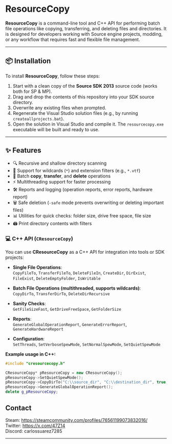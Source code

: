 # ResourceCopy

**ResourceCopy** is a command-line tool and C++ API for performing batch file operations like copying, transferring, and deleting files and directories. It is designed for developers working with Source engine projects, modding, or any workflow that requires fast and flexible file management.

---

## 📦 Installation

To install **ResourceCopy**, follow these steps:

1. Start with a clean copy of the **Source SDK 2013** source code (works both for SP & MP).  
2. Drag and drop the contents of this repository into your SDK source directory.  
3. Overwrite any existing files when prompted.  
4. Regenerate the Visual Studio solution files (e.g., by running `createallprojects.bat`).  
5. Open the solution in Visual Studio and compile it. The `resourcecopy.exe` executable will be built and ready to use.

---

## ✨ Features

- 🔍 Recursive and shallow directory scanning  
- 📂 Support for wildcards (`*`) and extension filters (e.g., `*.vtf`)  
- 📑 Batch **copy**, **transfer**, and **delete** operations  
- ⚡ Multithreading support for faster processing  
- 🛠️ Reports and logging (operation reports, error reports, hardware report)  
- 🗑️ Safe deletion (`-safe` mode prevents overwriting or deleting important files)  
- 📊 Utilities for quick checks: folder size, drive free space, file size  
- 🖨️ Print directory contents with filters  

### 💻 C++ API (`CResourceCopy`)

You can use **CResourceCopy** as a C++ API for integration into tools or SDK projects:

- **Single File Operations**:  
  `CopyFileTo`, `TransferFileTo`, `DeleteFileIn`, `CreateDir`, `DirExist`, `FileExist`, `DeleteEmptyFolder`, `IsWritable`

- **Batch File Operations (multithreaded, supports wildcards)**:  
  `CopyDirTo`, `TransferDirTo`, `DeleteDirRecursive`

- **Sanity Checks**:  
  `GetFileSizeFast`, `GetDriveFreeSpace`, `GetFolderSize`

- **Reports**:  
  `GenerateGlobalOperationReport`, `GenerateErrorReport`, `GenerateHardwareReport`

- **Configuration**:  
  `SetThreads`, `SetVerboseSpewMode`, `SetNormalSpewMode`, `SetQuietSpewMode`

**Example usage in C++:**
```cpp
#include "cresourcecopy.h"

CResourceCopy* pResourceCopy = new CResourceCopy();
pResourceCopy->SetQuietSpewMode();
pResourceCopy->CopyDirTo("C:\\source_dir", "C:\\destination_dir", true, true);
pResourceCopy->GenerateGlobalOperationReport();
delete g_pResourceCopy;
```
## Contact

Steam: https://steamcommunity.com/profiles/76561199073832016/  
Twitter: https://x.com/47Z14  
Discord: carlossuarez7285  

---
